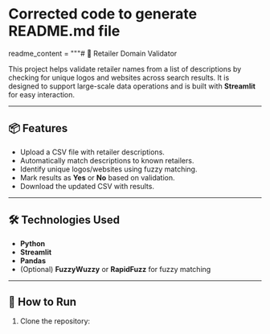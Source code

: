 # Corrected code to generate README.md file

readme_content = """# 🧾 Retailer Domain Validator

This project helps validate retailer names from a list of descriptions by checking for unique logos and websites across search results. It is designed to support large-scale data operations and is built with **Streamlit** for easy interaction.

---

## 📦 Features

- Upload a CSV file with retailer descriptions.
- Automatically match descriptions to known retailers.
- Identify unique logos/websites using fuzzy matching.
- Mark results as **Yes** or **No** based on validation.
- Download the updated CSV with results.

---

## 🛠️ Technologies Used

- **Python**
- **Streamlit**
- **Pandas**
- (Optional) **FuzzyWuzzy** or **RapidFuzz** for fuzzy matching

---

## 🚀 How to Run

1. Clone the repository:
   
